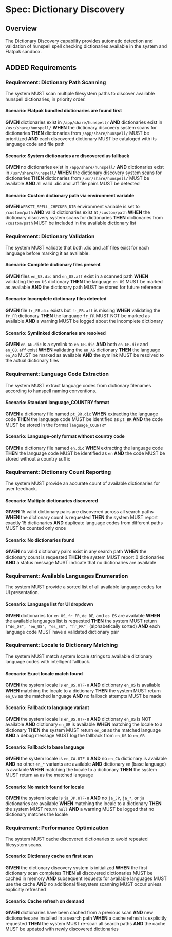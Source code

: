 # Spec: Dictionary Discovery

## Overview

The Dictionary Discovery capability provides automatic detection and validation of hunspell spell checking dictionaries available in the system and Flatpak sandbox.

## ADDED Requirements

### Requirement: Dictionary Path Scanning

The system MUST scan multiple filesystem paths to discover available hunspell dictionaries, in priority order.

#### Scenario: Flatpak bundled dictionaries are found first

**GIVEN** dictionaries exist in `/app/share/hunspell/`
**AND** dictionaries exist in `/usr/share/hunspell/`
**WHEN** the dictionary discovery system scans for dictionaries
**THEN** dictionaries from `/app/share/hunspell/` MUST be prioritized
**AND** each discovered dictionary MUST be cataloged with its language code and file path

#### Scenario: System dictionaries are discovered as fallback

**GIVEN** no dictionaries exist in `/app/share/hunspell/`
**AND** dictionaries exist in `/usr/share/hunspell/`
**WHEN** the dictionary discovery system scans for dictionaries
**THEN** dictionaries from `/usr/share/hunspell/` MUST be available
**AND** all valid .dic and .aff file pairs MUST be detected

#### Scenario: Custom dictionary path via environment variable

**GIVEN** `WEBKIT_SPELL_CHECKER_DIR` environment variable is set to `/custom/path`
**AND** valid dictionaries exist at `/custom/path`
**WHEN** the dictionary discovery system scans for dictionaries
**THEN** dictionaries from `/custom/path` MUST be included in the available dictionary list

### Requirement: Dictionary Validation

The system MUST validate that both .dic and .aff files exist for each language before marking it as available.

#### Scenario: Complete dictionary files present

**GIVEN** files `en_US.dic` and `en_US.aff` exist in a scanned path
**WHEN** validating the `en_US` dictionary
**THEN** the language `en_US` MUST be marked as available
**AND** the dictionary path MUST be stored for future reference

#### Scenario: Incomplete dictionary files detected

**GIVEN** file `fr_FR.dic` exists but `fr_FR.aff` is missing
**WHEN** validating the `fr_FR` dictionary
**THEN** the language `fr_FR` MUST NOT be marked as available
**AND** a warning MUST be logged about the incomplete dictionary

#### Scenario: Symlinked dictionaries are resolved

**GIVEN** `en_AG.dic` is a symlink to `en_GB.dic`
**AND** both `en_GB.dic` and `en_GB.aff` exist
**WHEN** validating the `en_AG` dictionary
**THEN** the language `en_AG` MUST be marked as available
**AND** the symlink MUST be resolved to the actual dictionary files

### Requirement: Language Code Extraction

The system MUST extract language codes from dictionary filenames according to hunspell naming conventions.

#### Scenario: Standard language_COUNTRY format

**GIVEN** a dictionary file named `pt_BR.dic`
**WHEN** extracting the language code
**THEN** the language code MUST be identified as `pt_BR`
**AND** the code MUST be stored in the format `language_COUNTRY`

#### Scenario: Language-only format without country code

**GIVEN** a dictionary file named `en.dic`
**WHEN** extracting the language code
**THEN** the language code MUST be identified as `en`
**AND** the code MUST be stored without a country suffix

### Requirement: Dictionary Count Reporting

The system MUST provide an accurate count of available dictionaries for user feedback.

#### Scenario: Multiple dictionaries discovered

**GIVEN** 15 valid dictionary pairs are discovered across all search paths
**WHEN** the dictionary count is requested
**THEN** the system MUST report exactly 15 dictionaries
**AND** duplicate language codes from different paths MUST be counted only once

#### Scenario: No dictionaries found

**GIVEN** no valid dictionary pairs exist in any search path
**WHEN** the dictionary count is requested
**THEN** the system MUST report 0 dictionaries
**AND** a status message MUST indicate that no dictionaries are available

### Requirement: Available Languages Enumeration

The system MUST provide a sorted list of all available language codes for UI presentation.

#### Scenario: Language list for UI dropdown

**GIVEN** dictionaries for `en_US`, `fr_FR`, `de_DE`, and `es_ES` are available
**WHEN** the available languages list is requested
**THEN** the system MUST return `["de_DE", "en_US", "es_ES", "fr_FR"]` (alphabetically sorted)
**AND** each language code MUST have a validated dictionary pair

### Requirement: Locale to Dictionary Matching

The system MUST match system locale strings to available dictionary language codes with intelligent fallback.

#### Scenario: Exact locale match found

**GIVEN** the system locale is `en_US.UTF-8`
**AND** dictionary `en_US` is available
**WHEN** matching the locale to a dictionary
**THEN** the system MUST return `en_US` as the matched language
**AND** no fallback attempts MUST be made

#### Scenario: Fallback to language variant

**GIVEN** the system locale is `en_US.UTF-8`
**AND** dictionary `en_US` is NOT available
**AND** dictionary `en_GB` is available
**WHEN** matching the locale to a dictionary
**THEN** the system MUST return `en_GB` as the matched language
**AND** a debug message MUST log the fallback from `en_US` to `en_GB`

#### Scenario: Fallback to base language

**GIVEN** the system locale is `en_CA.UTF-8`
**AND** no `en_CA` dictionary is available
**AND** no other `en_*` variants are available
**AND** dictionary `en` (base language) is available
**WHEN** matching the locale to a dictionary
**THEN** the system MUST return `en` as the matched language

#### Scenario: No match found for locale

**GIVEN** the system locale is `ja_JP.UTF-8`
**AND** no `ja_JP`, `ja_*`, or `ja` dictionaries are available
**WHEN** matching the locale to a dictionary
**THEN** the system MUST return `null`
**AND** a warning MUST be logged that no dictionary matches the locale

### Requirement: Performance Optimization

The system MUST cache discovered dictionaries to avoid repeated filesystem scans.

#### Scenario: Dictionary cache on first scan

**GIVEN** the dictionary discovery system is initialized
**WHEN** the first dictionary scan completes
**THEN** all discovered dictionaries MUST be cached in memory
**AND** subsequent requests for available languages MUST use the cache
**AND** no additional filesystem scanning MUST occur unless explicitly refreshed

#### Scenario: Cache refresh on demand

**GIVEN** dictionaries have been cached from a previous scan
**AND** new dictionaries are installed in a search path
**WHEN** a cache refresh is explicitly requested
**THEN** the system MUST re-scan all search paths
**AND** the cache MUST be updated with newly discovered dictionaries
